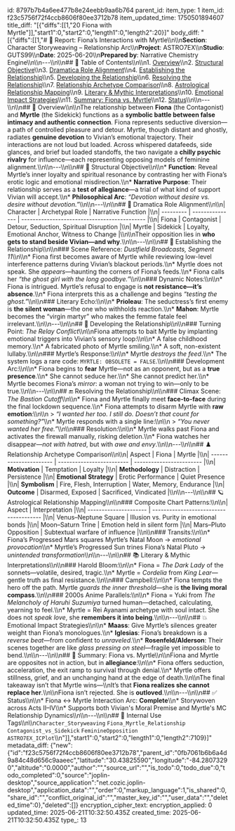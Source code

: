 id: 8797b7b4a6ee477b8e24eebb9aa6b764
parent_id: 
item_type: 1
item_id: f23c5756f72f4ccb8606f80ee3712b78
item_updated_time: 1750501894607
title_diff: "[{\"diffs\":[[1,\"20 Fiona with Myrtle\"]],\"start1\":0,\"start2\":0,\"length1\":0,\"length2\":20}]"
body_diff: "[{\"diffs\":[[1,\"# 📘 Report: Fiona’s Interactions with Myrtle\\\n\\\n**Section**: Character Storyweaving – Relationship Arc\\\n**Project**: ASTRO7EX\\\n**Studio**: GUTS99\\\n**Date**: 2025-06-20\\\n**Prepared by**: Narrative Chemistry Engine\\\n\\\n---\\\n\\\n## 📓 Table of Contents\\\n\\\n1. [Overview](#overview)\\\n2. [Structural Objective](#structural-objective)\\\n3. [Dramatica Role Alignment](#dramatica-role-alignment)\\\n4. [Establishing the Relationship](#establishing-the-relationship)\\\n5. [Developing the Relationship](#developing-the-relationship)\\\n6. [Resolving the Relationship](#resolving-the-relationship)\\\n7. [Relationship Archetype Comparison](#relationship-archetype-comparison)\\\n8. [Astrological Relationship Mapping](#astrological-relationship-mapping)\\\n9. [Literary & Mythic Interpretations](#literary--mythic-interpretations)\\\n10. [Emotional Impact Strategies](#emotional-impact-strategies)\\\n11. [Summary: Fiona vs. Myrtle](#summary-fiona-vs-myrtle)\\\n12. [Status](#status)\\\n\\\n---\\\n\\\n## 🧠 Overview\\\n\\\nThe relationship between **Fiona** (the Contagonist) and **Myrtle** (the Sidekick) functions as a **symbolic battle between false intimacy and authentic connection**. Fiona represents seductive diversion—a path of controlled pleasure and detour. Myrtle, though distant and ghostly, radiates **genuine devotion** to Vivian’s emotional trajectory. Their interactions are not loud but loaded. Across whispered datafeeds, side glances, and brief but loaded standoffs, the two navigate a **chilly psychic rivalry** for influence—each representing opposing models of feminine alignment.\\\n\\\n---\\\n\\\n## 🎯 Structural Objective\\\n\\\n* **Function**: Reveal Myrtle’s inner loyalty and spiritual resonance by contrasting her with Fiona’s erotic logic and emotional misdirection.\\\n* **Narrative Purpose**: Their relationship serves as a **test of allegiance**—a trial of what kind of support Vivian will accept.\\\n* **Philosophical Arc**: *“Devotion without desire vs. desire without devotion.”*\\\n\\\n---\\\n\\\n## 🧱 Dramatica Role Alignment\\\n\\\n| Character | Archetypal Role | Narrative Function                           |\\\n| --------- | --------------- | -------------------------------------------- |\\\n| Fiona     | Contagonist     | Detour, Seduction, Spiritual Disruption      |\\\n| Myrtle    | Sidekick        | Loyalty, Emotional Anchor, Witness to Change |\\\n\\\nTheir opposition lies in **who gets to stand beside Vivian—and why**.\\\n\\\n---\\\n\\\n## 🌱 Establishing the Relationship\\\n\\\n### Scene Reference: *Dustfield Broadcasts, Segment 11*\\\n\\\n* Fiona first becomes aware of Myrtle while reviewing low-level interference patterns during Vivian’s blackout periods.\\\n* Myrtle does not speak. She *appears*—haunting the corners of Fiona’s feeds.\\\n* Fiona calls her *“the ghost girl with the long goodbye.”*\\\n\\\n### Dynamic Notes:\\\n\\\n* Fiona is intrigued. Myrtle’s refusal to engage is **not resistance—it’s absence**.\\\n* Fiona interprets this as a challenge and begins *“testing the ghost.”*\\\n\\\n### Literary Echo:\\\n\\\n* **Prioleau**: The seductress’s first enemy is **the silent woman**—the one who withholds reaction.\\\n* **Mahon**: Myrtle becomes the “virgin martyr” who makes the femme fatale feel irrelevant.\\\n\\\n---\\\n\\\n## 🔄 Developing the Relationship\\\n\\\n### Turning Point: *The Relay Conflict*\\\n\\\nFiona attempts to bait Myrtle by implanting emotional triggers into Vivian’s sensory loop:\\\n\\\n* A false childhood memory.\\\n* A fabricated photo of Myrtle smiling.\\\n* A soft, non-existent lullaby.\\\n\\\n### Myrtle’s Response:\\\n\\\n* Myrtle *destroys the feed*.\\\n* The system logs a rare code: `MYRTLE: OBSOLETE = FALSE`.\\\n\\\n### Development Arc:\\\n\\\n* Fiona begins to **fear** Myrtle—not as an opponent, but as a **true presence**.\\\n* She cannot seduce her.\\\n* She cannot predict her.\\\n* Myrtle becomes Fiona’s *mirror*: a woman not trying to win—only to be true.\\\n\\\n---\\\n\\\n## 🔚 Resolving the Relationship\\\n\\\n### Climax Scene: *The Bastion Cutoff*\\\n\\\n* Fiona and Myrtle finally meet **face-to-face** during the final lockdown sequence.\\\n* Fiona attempts to disarm Myrtle with **raw emotion**:\\\n\\\n  > *“I wanted her too. I still do. Doesn’t that count for something?”*\\\n* Myrtle responds with a single line:\\\n\\\n  > *“You never wanted her free.”*\\\n\\\n### Resolution:\\\n\\\n* Myrtle walks past Fiona and activates the firewall manually, risking deletion.\\\n* Fiona watches her disappear—*not with hatred*, but with *awe and envy*.\\\n\\\n---\\\n\\\n## ♟️ Relationship Archetype Comparison\\\n\\\n| Aspect                 | Fiona                     | Myrtle                   |\\\n| ---------------------- | ------------------------- | ------------------------ |\\\n| **Motivation**         | Temptation                | Loyalty                  |\\\n| **Methodology**        | Distraction               | Persistence              |\\\n| **Emotional Strategy** | Erotic Performance        | Quiet Presence           |\\\n| **Symbolism**          | Fire, Flesh, Interruption | Water, Memory, Endurance |\\\n| **Outcome**            | Disarmed, Exposed         | Sacrificed, Vindicated   |\\\n\\\n---\\\n\\\n## 🪐 Astrological Relationship Mapping\\\n\\\n### Composite Chart Patterns:\\\n\\\n| Aspect                | Interpretation                         |\\\n| --------------------- | -------------------------------------- |\\\n| Venus–Neptune Square  | Illusion vs. Purity in emotional bonds |\\\n| Moon–Saturn Trine     | Emotion held in silent form            |\\\n| Mars–Pluto Opposition | Subtextual warfare of influence        |\\\n\\\n### Transits:\\\n\\\n* Fiona’s Progressed Mars squares Myrtle’s Natal Moon → *emotional provocation*\\\n* Myrtle’s Progressed Sun trines Fiona’s Natal Pluto → *unintended transformation*\\\n\\\n---\\\n\\\n## 📚 Literary & Mythic Interpretations\\\n\\\n### Harold Bloom:\\\n\\\n* Fiona = *The Dark Lady* of the sonnets—volatile, desired, tragic.\\\n* Myrtle = *Cordelia* from *King Lear*—gentle truth as final resistance.\\\n\\\n### Campbell:\\\n\\\n* Fiona tempts the hero off the path. Myrtle *guards the inner threshold*—she is **the living moral compass**.\\\n\\\n### 2000s Anime Parallels:\\\n\\\n* Fiona = Yuki from *The Melancholy of Haruhi Suzumiya* turned human—detached, calculating, yearning to feel.\\\n* Myrtle = Rei Ayanami archetype with soul intact. She does not *speak love*, she **remembers it into being**.\\\n\\\n---\\\n\\\n## 💥 Emotional Impact Strategies\\\n\\\n* **Maass**: Give Myrtle’s silences greater weight than Fiona’s monologues.\\\n* **Iglesias**: Fiona’s breakdown is a *reverse beat*—from confident to *unraveled*.\\\n* **Rosenfeld/Alderson**: Their scenes together are like *glass pressing on steel*—fragile yet impossible to bend.\\\n\\\n---\\\n\\\n## 🎯 Summary: Fiona vs. Myrtle\\\n\\\nFiona and Myrtle are opposites not in action, but in **allegiance**:\\\n\\\n* Fiona offers seduction, acceleration, the exit ramp to survival through denial.\\\n* Myrtle offers stillness, grief, and an unchanging hand at the edge of death.\\\n\\\nThe final takeaway isn’t that Myrtle wins—\\\nIt’s that **Fiona realizes she cannot replace her**.\\\n\\\nFiona isn’t rejected. She is **outloved**.\\\n\\\n---\\\n\\\n## ✅ Status\\\n\\\n* Fiona ↔ Myrtle Interaction Arc: **Complete**\\\n* Storywoven across Acts II–IV\\\n* Supports both Vivian's Moral Premise and Myrtle's MC Relationship Dynamics\\\n\\\n---\\\n\\\n## 🧪 Internal Use Tags\\\n\\\n`Character_Storyweaving` `Fiona_Myrtle_Relationship` `Contagonist_vs_Sidekick` `FeminineOpposition` `ASTRO7EX_ICPlot`\\\n\"]],\"start1\":0,\"start2\":0,\"length1\":0,\"length2\":7109}]"
metadata_diff: {"new":{"id":"f23c5756f72f4ccb8606f80ee3712b78","parent_id":"0fb7061b6b6a4d9a84c48d656c9aaeec","latitude":"30.43825590","longitude":"-84.28073290","altitude":"0.0000","author":"","source_url":"","is_todo":0,"todo_due":0,"todo_completed":0,"source":"joplin-desktop","source_application":"net.cozic.joplin-desktop","application_data":"","order":0,"markup_language":1,"is_shared":0,"share_id":"","conflict_original_id":"","master_key_id":"","user_data":"","deleted_time":0},"deleted":[]}
encryption_cipher_text: 
encryption_applied: 0
updated_time: 2025-06-21T10:32:50.435Z
created_time: 2025-06-21T10:32:50.435Z
type_: 13